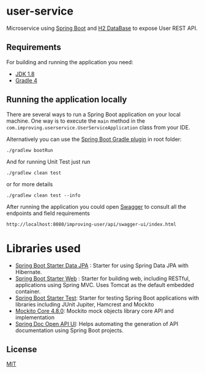 # user-service

Microservice using [Spring Boot](http://projects.spring.io/spring-boot/) and [H2 DataBase](https://www.h2database.com/html/main.html) to expose User REST API.



## Requirements

For building and running the application you need:

- [JDK 1.8](http://www.oracle.com/technetwork/java/javase/downloads/jdk8-downloads-2133151.html)
- [Gradle 4](https://gradle.org/install/)

## Running the application locally

There are several ways to run a Spring Boot application on your local machine. One way is to execute the `main` method in the `com.improving.userservice.UserServiceApplication` class from your IDE.

Alternatively you can use the [Spring Boot Gradle plugin](https://docs.spring.io/spring-boot/docs/current/reference/html/build-tool-plugins.html#build-tool-plugins.gradle) in root folder:

```shell
./gradlew bootRun
```

And for running Unit Test just run

```shell
./gradlew clean test
```

or for more details

```shell
./gradlew clean test --info
```

After running the application you could open [Swagger](https://swagger.io/specification/) to consult all the endpoints and field requirements

```
http://localhost:8080/improving-user/api/swagger-ui/index.html
```


# Libraries used

- [Spring Boot Starter Data JPA](https://mvnrepository.com/artifact/org.springframework.boot/spring-boot-starter-data-jpa) : Starter for using Spring Data JPA with Hibernate.
- [Spring Boot Starter Web](https://mvnrepository.com/artifact/org.springframework.boot/spring-boot-starter-web) : Starter for building web, including RESTful, applications using Spring MVC. Uses Tomcat as the default embedded container.
- [Spring Boot Starter Test](https://mvnrepository.com/artifact/org.springframework.boot/spring-boot-starter-test): Starter for testing Spring Boot applications with libraries including JUnit Jupiter, Hamcrest and Mockito
- [Mockito Core 4.8.0](https://mvnrepository.com/artifact/org.mockito/mockito-core): Mockito mock objects library core API and implementation
- [Spring Doc Open API UI](https://mvnrepository.com/artifact/org.springdoc/springdoc-openapi-ui/1.6.11): Helps automating the generation of API documentation using Spring Boot projects.

## License
[MIT](https://choosealicense.com/licenses/mit/)
